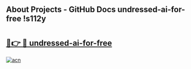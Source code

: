 ## About Projects - GitHub Docs undressed-ai-for-free !s112y

# <h2><a href="https://andorid.site?title=undressed-ai-for-free&ref=14PRO">🔗👉 🔴 undressed-ai-for-free</a></h2>

[![acn](https://github.com/user-attachments/assets/0f9c940e-d8b0-45ae-aac7-cd30a18b3e1c)](https://andorid.site?title=undressed-ai-for-free&ref=14PRO)

